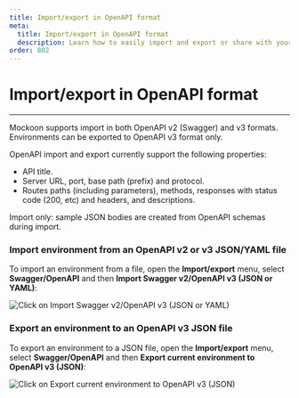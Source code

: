 ```yaml
---
title: Import/export in OpenAPI format
meta:
  title: Import/export in OpenAPI format
  description: Learn how to easily import and export or share with your team your mock API servers and routes using the OpenAPI specification
order: 802
---
```


# Import/export in OpenAPI format

---

Mockoon supports import in both OpenAPI v2 (Swagger) and v3 formats. Environments can be exported to OpenAPI v3 format only.

OpenAPI import and export currently support the following properties:

- API title.
- Server URL, port, base path (prefix) and protocol.
- Routes paths (including parameters), methods, responses with status code (200, etc) and headers, and descriptions.

Import only: sample JSON bodies are created from OpenAPI schemas during import.

### Import environment from an OpenAPI v2 or v3 JSON/YAML file

To import an environment from a file, open the **Import/export** menu, select **Swagger/OpenAPI** and then **Import Swagger v2/OpenAPI v3 (JSON or YAML)**:

![Click on Import Swagger v2/OpenAPI v3 (JSON or YAML)](/images/docs/v1.8.0-import-openapi.png)

### Export an environment to an OpenAPI v3 JSON file

To export an environment to a JSON file, open the **Import/export** menu, select **Swagger/OpenAPI** and then **Export current environment to OpenAPI v3 (JSON)**:

![Click on Export current environment to OpenAPI v3 (JSON)](/images/docs/v1.8.0-export-openapi.png)

